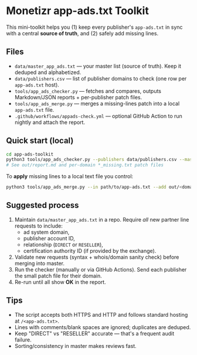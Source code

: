# Monetizr app-ads.txt Toolkit

This mini-toolkit helps you (1) keep every publisher's `app-ads.txt` in sync with a central **source of truth**, and (2) safely add missing lines.

## Files
- `data/master_app_ads.txt` — your master list (source of truth). Keep it deduped and alphabetized.
- `data/publishers.csv` — list of publisher domains to check (one row per `app-ads.txt` host).
- `tools/app_ads_checker.py` — fetches and compares, outputs Markdown/JSON reports + per-publisher patch files.
- `tools/app_ads_merge.py` — merges a missing-lines patch into a local `app-ads.txt` file.
- `.github/workflows/appads-check.yml` — optional GitHub Action to run nightly and attach the report.

## Quick start (local)
```bash
cd app-ads-toolkit
python3 tools/app_ads_checker.py --publishers data/publishers.csv --master data/master_app_ads.txt --out out
# See out/report.md and per-domain *_missing.txt patch files
```

To **apply** missing lines to a local text file you control:
```bash
python3 tools/app_ads_merge.py --in path/to/app-ads.txt --add out/<domain>_missing.txt --out path/to/app-ads.updated.txt
```

## Suggested process
1. Maintain `data/master_app_ads.txt` in a repo. Require *all* new partner line requests to include:
   - ad system domain,
   - publisher account ID,
   - relationship (`DIRECT` or `RESELLER`),
   - certification authority ID (if provided by the exchange).
2. Validate new requests (syntax + whois/domain sanity check) before merging into master.
3. Run the checker (manually or via GitHub Actions). Send each publisher the small patch file for their domain.
4. Re-run until all show **OK** in the report.

## Tips
- The script accepts both HTTPS and HTTP and follows standard hosting at `/<app-ads.txt>`.
- Lines with comments/blank spaces are ignored; duplicates are deduped.
- Keep "DIRECT" vs "RESELLER" accurate — that's a frequent audit failure.
- Sorting/consistency in master makes reviews fast.
